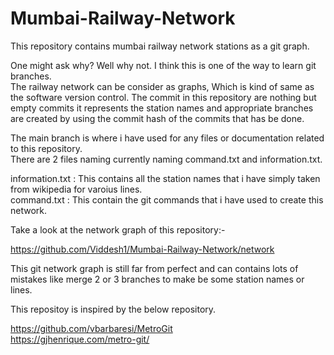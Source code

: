 # Mumbai-Railway-Network

This repository contains mumbai railway network stations as a git graph.    <br />

One might ask why? Well why not. I think this is one of the way to learn git branches.   <br />
The railway network can be consider as graphs, Which is kind of same as the software version control. The commit in this repository are nothing but empty commits it represents the station
names and appropriate branches are created by using the commit hash of the commits that has be done.    <br />

The main branch is where i have used for any files or documentation related to this repository. <br />
There are 2 files naming currently naming command.txt and information.txt.  <br />

information.txt : This contains all the station names that i have simply taken from wikipedia for varoius lines.    <br /> 
command.txt : This contain the git commands that i have used to create this network. <br />

Take a look at the network graph of this repository:-   <br />

https://github.com/Viddesh1/Mumbai-Railway-Network/network <br />

This git network graph is still far from perfect and can contains lots of mistakes like merge 2 or 3 branches to make be some station names or lines.   <br />

This repositoy is inspired by the below repository.     <br />

https://github.com/vbarbaresi/MetroGit  <br />
https://gjhenrique.com/metro-git/   <br />
